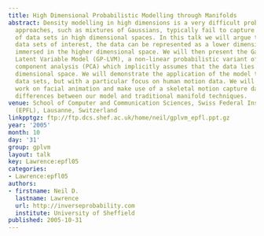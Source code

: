 ```yaml
---
title: High Dimensional Probabilistic Modelling through Manifolds
abstract: Density modelling in high dimensions is a very difficult problem. Traditional
  approaches, such as mixtures of Gaussians, typically fail to capture the structure
  of data sets in high dimensional spaces. In this talk we will argue that for many
  data sets of interest, the data can be represented as a lower dimensional manifold
  immersed in the higher dimensional space. We will then present the Gaussian Process
  Latent Variable Model (GP-LVM), a non-linear probabilistic variant of principal
  component analysis (PCA) which implicitly assumes that the data lies on a lower
  dimensional space. We will demonstrate the application of the model to a range of
  data sets, but with a particular focus on human motion data. We will show some preliminary
  work on facial animation and make use of a skeletal motion capture data set to illustrate
  differences between our model and traditional manifold techniques.
venue: School of Computer and Communication Sciences, Swiss Federal Institute of Technology
  (EPFL), Lausanne, Switzerland
linkpptgz: ftp://ftp.dcs.shef.ac.uk/home/neil/gplvm_epfl.ppt.gz
year: '2005'
month: 10
day: '31'
group: gplvm
layout: talk
key: Lawrence:epfl05
categories:
- Lawrence:epfl05
authors:
- firstname: Neil D.
  lastname: Lawrence
  url: http://inverseprobability.com
  institute: University of Sheffield
published: 2005-10-31
---
```

